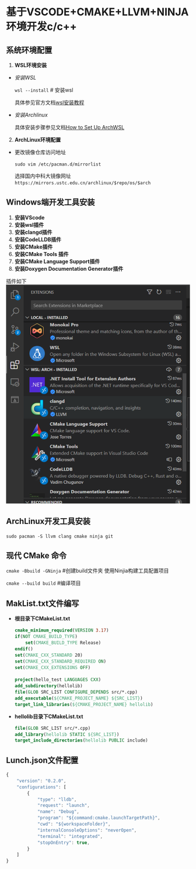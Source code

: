 # 基于VSCODE+CMAKE+LLVM+NINJA 环境开发c/c++

## 系统环境配置
1. **WSL环境安装**
- *安装WSL*

    `wsl --install` # 安装wsl

    具体参见官方文档[wsl安装教程](https://learn.microsoft.com/zh-cn/windows/wsl/install)

- *安装Archlinux*

    具体安装步骤参见文档[How to Set Up ArchWSL](https://wsldl-pg.github.io/ArchW-docs/How-to-Setup/)

2. **ArchLinux环境配置**
* 更改镜像仓库访问地址

    `sudo vim /etc/pacman.d/mirrorlist`

    选择国内中科大镜像网址
    `https://mirrors.ustc.edu.cn/archlinux/$repo/os/$arch`
## Windows端开发工具安装
1. **安装VScode**
2. **安装wsl插件**
3. **安装clangd插件**
4. **安装CodeLLDB插件**
5. **安装CMake插件**
6. **安装CMake Tools 插件**
7. **安装CMake Language Support插件**
8. **安装Doxygen Documentation Generator插件**

插件如下
![vscode 插件](./image/vscode_plugin.png)



## ArchLinux开发工具安装

`sudo pacman -S llvm clang cmake ninja git`


## 现代 CMake 命令

`cmake -Bbuild -GNinja` #创建build文件夹 使用Ninjia构建工具配置项目

`cmake --build build` #编译项目


## MakList.txt文件编写
- **根目录下CMakeList.txt**
    ```cmake
    cmake_minimum_required(VERSION 3.17)
    if(NOT CMAKE_BUILD_TYPE)
        set(CMAKE_BUILD_TYPE Release)
    endif()
    set(CMAKE_CXX_STANDARD 20)
    set(CMAKE_CXX_STANDARD_REQUIRED ON)
    set(CMAKE_CXX_EXTENSIONS OFF)

    project(hello_test LANGUAGES CXX)
    add_subdirectory(hellolib)
    file(GLOB SRC_LIST CONFIGURE_DEPENDS src/*.cpp)
    add_executable(${CMAKE_PROJECT_NAME} ${SRC_LIST})
    target_link_libraries(${CMAKE_PROJECT_NAME} hellolib)

    ```

- **hellolib目录下CMakeList.txt**
    ```cmake
    file(GLOB SRC_LIST src/*.cpp)
    add_library(hellolib STATIC ${SRC_LIST})
    target_include_directories(hellolib PUBLIC include)
    ```
## Lunch.json文件配置

```js
{
    "version": "0.2.0",
    "configurations": [
        {
            "type": "lldb",
            "request": "launch",
            "name": "Debug",
            "program": "${command:cmake.launchTargetPath}",
            "cwd": "${workspaceFolder}",
            "internalConsoleOptions": "neverOpen",
            "terminal": "integrated",
            "stopOnEntry": true,
        }
    ]
}
```

